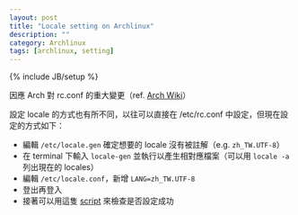 ```yaml
---
layout: post
title: "Locale setting on Archlinux"
description: ""
category: Archlinux
tags: [archlinux, setting]
---
```


{% include JB/setup %}

因應 Arch 對 rc.conf 的重大變更（ref. [Arch Wiki](https://wiki.archlinux.org/index.php/Initscripts/rc.conf#New_configuration_file)）

設定 locale 的方式也有所不同，以往可以直接在 /etc/rc.conf 中設定，但現在設定的方式如下：

* 編輯 `/etc/locale.gen` 確定想要的 locale 沒有被註解（e.g. `zh_TW.UTF-8`）
* 在 terminal 下輸入 `locale-gen` 並執行以產生相對應檔案（可以用 `locale -a` 列出現在的 locales）
* 編輯 `/etc/locale.conf`，新增 `LANG=zh_TW.UTF-8`
* 登出再登入
* 接著可以用這隻 [script](https://github.com/grawity/code/blob/master/os/locale-check) 來檢查是否設定成功